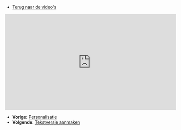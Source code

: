 -   [Terug naar de
    video's](http://www.copernica.com/nl/ondersteuning/videos "Video's")

<iframe width="560" height="315" src="https://www.youtube.com/embed/jx-ra44o8PI?list=PLgCg-YR2FABYm7GqM8_ZLDH98-DAc0yoq" frameborder="0" allowfullscreen="allowfullscreen"></iframe>

-   **Vorige:**
    [Personalisatie](http://www.copernica.com/nl/ondersteuning/videos/e-mailings-personalisatie "E-mailings: Personalisatie")
-   **Volgende:** [Tekstversie
    aanmaken](http://www.copernica.com/nl/ondersteuning/videos/e-mailings-tekstversie-aanmaken "E-mailings: Tekstversie aanmaken")

